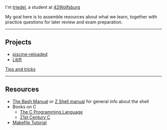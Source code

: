 I'm [triedel][intra-triedel], a student at [42Wolfsburg](https://42wolfsburg.de/)

My goal here is to assemble resources about what we learn, together with practice questions for later review and exam preparation.

<hr>

## Projects
- [piscine-reloaded](c-piscine-reloaded.html)
- [Libft](libft.html)

[Tips and tricks](tips-and-tricks.html)

<hr>

## Resources
- [The Bash Manual][10] or [Z Shell manual][11] for general info about the shell
- Books on C
  - [The C Programming Language][12]
  - [21st Century C][13]
- [Makefile Tutorial][14]

[10]: https://www.gnu.org/software/bash/manual/html_node/index.html
[11]: https://zsh.sourceforge.io/Doc/zsh_a4.pdf

[12]: https://venkivasamsetti.github.io/ebookworm.github.io/Books/cse/C%20Programming%20Language%20(2nd%20Edition).pdf
[13]: https://raw.githubusercontent.com/b09/c_resources/master/21st%20Century%20C%2C%202nd%20Edition.pdf
[14]:https://makefiletutorial.com

[intra-triedel]:	https://profile.intra.42.fr/users/triedel